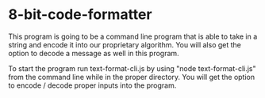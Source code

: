 # 8-bit-code-formatter

This program is going to be a command line program that is able to take in a string and encode it into our proprietary algorithm. You will also get the option to decode a message as well in this program. 

To start the program run text-format-cli.js by using "node text-format-cli.js" from the command line while in the proper directory. You will get the option to encode / decode proper inputs into the program. 

